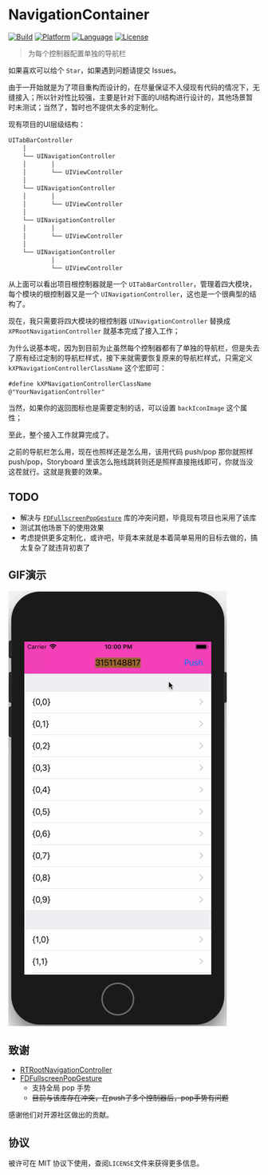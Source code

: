# NavigationContainer

[![Build](https://img.shields.io/badge/build-passing-green.svg?style=flat)]()
[![Platform](https://img.shields.io/badge/platform-iOS-brown.svg?style=flat)]()
[![Language](https://img.shields.io/badge/language-Objective%20C-blue.svg?style=flat)]()
[![License](https://img.shields.io/badge/license-MIT-orange.svg?style=flat)]()

> 为每个控制器配置单独的导航栏

如果喜欢可以给个 `Star`，如果遇到问题请提交 Issues。

由于一开始就是为了项目重构而设计的，在尽量保证不入侵现有代码的情况下，无缝接入；所以针对性比较强，主要是针对下面的UI结构进行设计的，其他场景暂时未测试；当然了，暂时也不提供太多的定制化。


现有项目的UI层级结构：
```
UITabBarController
	│
	└── UINavigationController
	│		│
	│		└── UIViewController
	│
	└── UINavigationController
	│		│
	│		└── UIViewController
	│
	└── UINavigationController
	│		│
	│		└── UIViewController
	│
	└── UINavigationController
			│
			└── UIViewController
```
从上面可以看出项目根控制器就是一个 `UITabBarController`，管理着四大模块，每个模块的根控制器又是一个 `UINavigationController`，这也是一个很典型的结构了。

现在，我只需要将四大模块的根控制器 `UINavigationController` 替换成 `XPRootNavigationController` 就基本完成了接入工作；

为什么说基本呢，因为到目前为止虽然每个控制器都有了单独的导航栏，但是失去了原有经过定制的导航栏样式，接下来就需要恢复原来的导航栏样式，只需定义 `kXPNavigationControllerClassName` 这个宏即可：
```ObjC
#define kXPNavigationControllerClassName    @"YourNavigationController"
```

当然，如果你的返回图标也是需要定制的话，可以设置 `backIconImage` 这个属性；

至此，整个接入工作就算完成了。

之前的导航栏怎么用，现在也照样还是怎么用，该用代码 push/pop 那你就照样 push/pop，Storyboard 里该怎么拖线跳转则还是照样直接拖线即可，你就当没这茬就行。这就是我要的效果。

## TODO

- 解决与 [`FDFullscreenPopGesture`](https://github.com/forkingdog/FDFullscreenPopGesture.git) 库的冲突问题，毕竟现有项目也采用了该库
- 测试其他场景下的使用效果
- 考虑提供更多定制化，或许吧，毕竟本来就是本着简单易用的目标去做的，搞太复杂了就违背初衷了

## GIF演示

![gif](./preview.gif)

## 致谢

- [RTRootNavigationController](https://github.com/rickytan/RTRootNavigationController.git)
- [FDFullscreenPopGesture](https://github.com/forkingdog/FDFullscreenPopGesture.git)
	- 支持全局 pop 手势
	- ~~目前与该库存在冲突，在push了多个控制器后，pop手势有问题~~

感谢他们对开源社区做出的贡献。

## 协议

被许可在 MIT 协议下使用，查阅`LICENSE`文件来获得更多信息。